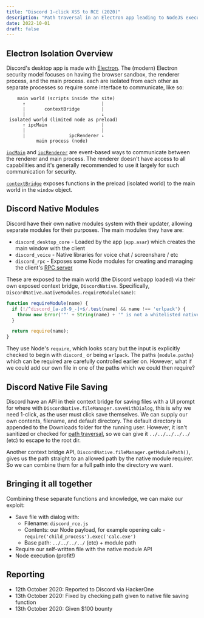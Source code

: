 ```yaml
---
title: "Discord 1-click XSS to RCE (2020)"
description: "Path traversal in an Electron app leading to NodeJS execution from browser"
date: 2022-10-01
draft: false
---
```


## Electron Isolation Overview

Discord's desktop app is made with [Electron](https://electronjs.org). The (modern) Electron security model focuses on having the browser sandbox, the renderer process, and the main process. each are isolated from each other as separate processes so require some interface to communicate, like so:
```
    main world (scripts inside the site)
      ↑                            |
      |       contextBridge        |
      |                            ↓
 isolated world (limited node as preload)
      ↑ ipcMain                    |
      |                            |
      |                ipcRenderer ↓
           main process (node)
```

[`ipcMain`](https://www.electronjs.org/docs/latest/api/ipc-main) and [`ipcRenderer`](https://www.electronjs.org/docs/latest/api/ipc-renderer) are event-based ways to communicate between the renderer and main process. The renderer doesn't have access to all capabilities and it's generally recommended to use it largely for such communication for security.

[`contextBridge`](https://www.electronjs.org/docs/latest/api/context-bridge) exposes functions in the preload (isolated world) to the main world in the `window` object.


## Discord Native Modules

Discord have their own native modules system with their updater, allowing separate modules for their purposes. The main modules they have are:
- `discord_desktop_core` - Loaded by the app (`app.asar`) which creates the main window with the client
- `discord_voice` - Native libraries for voice chat / screenshare / etc
- `discord_rpc` - Exposes some Node modules for creating and managing the client's [RPC server](https://discord.com/developers/docs/topics/rpc)

These are exposed to the main world (the Discord webapp loaded) via their own exposed context bridge, `DiscordNative`. Specifically, `DiscordNative.nativeModules.requireModule(name)`:

```js
function requireModule(name) {
  if (!/^discord_[a-z0-9_-]+$/.test(name) && name !== 'erlpack') {
    throw new Error('"' + String(name) + '" is not a whitelisted native module');
  }

  return require(name);
}
```

They use Node's `require`, which looks scary but the input is explicitly checked to begin with `discord_` or being `erlpack`. The paths (`module.paths`) which can be required are carefully controlled earlier on. However, what if we could add our own file in one of the paths which we could then require?


## Discord Native File Saving

Discord have an API in their context bridge for saving files with a UI prompt for where with `DiscordNative.fileManager.saveWithDialog`, this is why we need 1-click, as the user must click save themselves. We can supply our own contents, filename, and default directory. The default directory is appended to the Downloads folder for the running user. However, it isn't sanitized or checked for [path traversal](https://portswigger.net/web-security/file-path-traversal), so we can give it `../../../../../` (etc) to escape to the root dir.

Another context bridge API, `DiscordNative.fileManager.getModulePath()`, gives us the path straight to an allowed path by the native module requirer. So we can combine them for a full path into the directory we want.


## Bringing it all together

Combining these separate functions and knowledge, we can make our exploit:
- Save file with dialog with:
    - Filename: `discord_rce.js`
    - Contents: our Node payload, for example opening calc - `require('child_process').exec('calc.exe')`
    - Base path: `../../../../` (etc) + module path
- Require our self-written file with the native module API
- Node execution (profit!)


## Reporting

- 12th October 2020: Reported to Discord via HackerOne
- 13th October 2020: Fixed by checking path given to native file saving function
- 13th October 2020: Given $100 bounty
